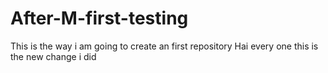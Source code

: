 # After-M-first-testing
This is the way i am going to create an first repository
Hai every one this is the new change i did
